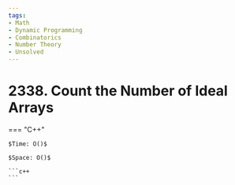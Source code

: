 ```yaml
---
tags:
- Math
- Dynamic Programming
- Combinatorics
- Number Theory
- Unsolved
---
```



# 2338. Count the Number of Ideal Arrays

=== "C++"

    $Time: O()$

    $Space: O()$

    ```c++
    ```